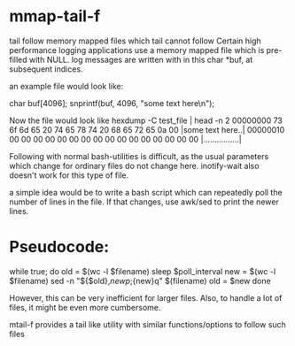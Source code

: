 # mmap-tail-f
tail follow memory mapped files which tail cannot follow
Certain high performance logging applications use a memory mapped file which is pre-filled with NULL.
log messages are written with in this char *buf, at subsequent indices.

an example file would look like:

char buf[4096];
snprintf(buf, 4096, "some text here\n");

Now the file would look like
hexdump -C test_file | head -n 2
00000000  73 6f 6d 65 20 74 65 78  74 20 68 65 72 65 0a 00  |some text here..|
00000010  00 00 00 00 00 00 00 00  00 00 00 00 00 00 00 00  |................|

Following with normal bash-utilities is difficult, as the usual parameters which change for ordinary files do not change here.
inotify-wait also doesn't work for this type of file.

a simple idea would be to write a bash script which can repeatedly poll the number of lines in the file. 
If that changes, use awk/sed to print the newer lines.

# Pseudocode:
while true; do
    old = $(wc -l $filename)
    sleep $poll_interval
    new = $(wc -l $filename)
    sed -n "${$old},${new}p;${new}q" $(filename)
    old = $new
done

However, this can be very inefficient for larger files. 
Also, to handle a lot of files, it might be even more cumbersome.

mtail-f provides a tail like utility with similar functions/options to follow such files

